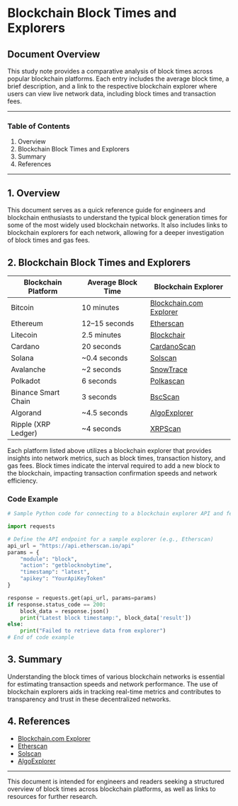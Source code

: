 
# Blockchain Block Times and Explorers

## Document Overview
This study note provides a comparative analysis of block times across popular blockchain platforms. Each entry includes the average block time, a brief description, and a link to the respective blockchain explorer where users can view live network data, including block times and transaction fees.

---

### Table of Contents
1. Overview
2. Blockchain Block Times and Explorers
3. Summary
4. References

---

## 1. Overview

This document serves as a quick reference guide for engineers and blockchain enthusiasts to understand the typical block generation times for some of the most widely used blockchain networks. It also includes links to blockchain explorers for each network, allowing for a deeper investigation of block times and gas fees.

## 2. Blockchain Block Times and Explorers

| Blockchain Platform     | Average Block Time | Blockchain Explorer                                                                 |
|-------------------------|--------------------|-------------------------------------------------------------------------------------|
| Bitcoin                 | 10 minutes         | [Blockchain.com Explorer](https://www.blockchain.com/explorer)                      |
| Ethereum                | 12–15 seconds      | [Etherscan](https://etherscan.io/)                                                  |
| Litecoin                | 2.5 minutes        | [Blockchair](https://blockchair.com/litecoin)                                       |
| Cardano                 | 20 seconds         | [CardanoScan](https://cardanoscan.io/)                                              |
| Solana                  | ~0.4 seconds       | [Solscan](https://solscan.io/)                                                      |
| Avalanche               | ~2 seconds         | [SnowTrace](https://snowtrace.io/)                                                  |
| Polkadot                | 6 seconds          | [Polkascan](https://polkascan.io/polkadot)                                          |
| Binance Smart Chain     | 3 seconds          | [BscScan](https://bscscan.com/)                                                     |
| Algorand                | ~4.5 seconds       | [AlgoExplorer](https://algoexplorer.io/)                                            |
| Ripple (XRP Ledger)     | ~4 seconds         | [XRPScan](https://xrpscan.com/)                                                     |

Each platform listed above utilizes a blockchain explorer that provides insights into network metrics, such as block times, transaction history, and gas fees. Block times indicate the interval required to add a new block to the blockchain, impacting transaction confirmation speeds and network efficiency.

### Code Example

```python
# Sample Python code for connecting to a blockchain explorer API and fetching the latest block time

import requests

# Define the API endpoint for a sample explorer (e.g., Etherscan)
api_url = "https://api.etherscan.io/api"
params = {
    "module": "block",
    "action": "getblocknobytime",
    "timestamp": "latest",
    "apikey": "YourApiKeyToken"
}

response = requests.get(api_url, params=params)
if response.status_code == 200:
    block_data = response.json()
    print("Latest block timestamp:", block_data['result'])
else:
    print("Failed to retrieve data from explorer")
# End of code example
```

## 3. Summary

Understanding the block times of various blockchain networks is essential for estimating transaction speeds and network performance. The use of blockchain explorers aids in tracking real-time metrics and contributes to transparency and trust in these decentralized networks.

## 4. References

- [Blockchain.com Explorer](https://www.blockchain.com/explorer)
- [Etherscan](https://etherscan.io/)
- [Solscan](https://solscan.io/)
- [AlgoExplorer](https://algoexplorer.io/)

---

This document is intended for engineers and readers seeking a structured overview of block times across blockchain platforms, as well as links to resources for further research.
